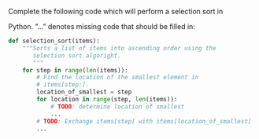 Complete the following code which will perform a selection sort in 

Python. ”...” denotes missing code that should be filled in:

```Python
def selection_sort(items):
    """Sorts a list of items into ascending order using the
       selection sort algoright.
       """
    for step in range(len(items)):
        # Find the location of the smallest element in
        # items[step:].
        location_of_smallest = step
        for location in range(step, len(items)):
            # TODO: determine location of smallest
            ...
        # TODO: Exchange items[step] with items[location_of_smallest]
        ...
```
